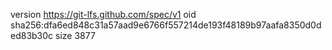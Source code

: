 version https://git-lfs.github.com/spec/v1
oid sha256:dfa6ed848c31a57aad9e6766f557214de193f48189b97aafa8350d0ded83b30c
size 3877
